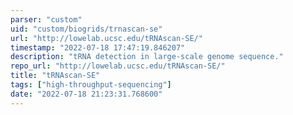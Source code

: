 ```yaml
---
parser: "custom"
uid: "custom/biogrids/trnascan‑se"
url: "http://lowelab.ucsc.edu/tRNAscan-SE/"
timestamp: "2022-07-18 17:47:19.846207"
description: "tRNA detection in large-scale genome sequence."
repo_url: "http://lowelab.ucsc.edu/tRNAscan-SE/"
title: "tRNAscan‑SE"
tags: ["high-throughput-sequencing"]
date: "2022-07-18 21:23:31.768600"
---
```

